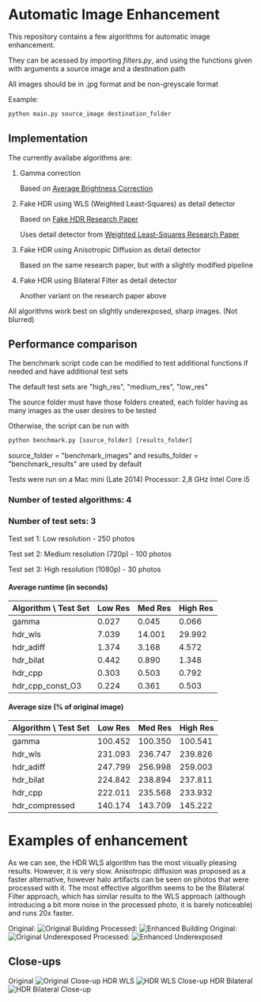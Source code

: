 # Automatic Image Enhancement
This repository contains a few algorithms for automatic image enhancement.

They can be acessed by importing *filters.py*, and using the functions given with arguments a source image and a destination path

All images should be in .jpg format and be non-greyscale format

Example:

```python
python main.py source_image destination_folder
```

## Implementation
The currently availabe algorithms are:
1. Gamma correction

   Based on [Average Brightness Correction](https://pdfs.semanticscholar.org/03c6/3c2234335b6abea7dc8b704bda90ca58e20b.pdf)

2. Fake HDR using WLS (Weighted Least-Squares) as detail detector

   Based on [Fake HDR Research Paper](https://arxiv.org/pdf/1708.00636.pdf)
   
   Uses detail detector from [Weighted Least-Squares Research Paper](http://evasion.imag.fr/Enseignement/cours/2009/ProjetImage/multiscale/multiscale.pdf)

3. Fake HDR using Anisotropic Diffusion as detail detector

   Based on the same research paper, but with a slightly modified pipeline

4. Fake HDR using Bilateral Filter as detail detector

   Another variant on the research paper above

All algorithms work best on slightly underexposed, sharp images. (Not blurred)

## Performance comparison

The benchmark script code can be modified to test additional functions if needed and have additional test sets

The default test sets are "high_res", "medium_res", "low_res"

The source folder must have those folders created, each folder having as many images as the user desires to be tested

Otherwise, the script can be run with
```python
python benchmark.py [source_folder] [results_folder]
```
source_folder = "benchmark_images" and results_folder = "benchmark_results" are used by default

Tests were run on a Mac mini (Late 2014)
Processor: 2,8 GHz Intel Core i5

### Number of tested algorithms: 4
### Number of test sets: 3

Test set 1: Low resolution - 250 photos

Test set 2: Medium resolution (720p) - 100 photos

Test set 3: High resolution (1080p) - 30 photos

#### Average runtime (in seconds)
Algorithm \ Test Set | Low Res | Med Res | High Res
---|---|---|---
gamma|  0.027|  0.045|  0.066
hdr_wls|  7.039| 14.001| 29.992
hdr_adiff|  1.374|  3.168|  4.572
hdr_bilat|  0.442|  0.890|  1.348
hdr_cpp|  0.303|  0.503|  0.792
hdr_cpp_const_O3|  0.224|  0.361|  0.503


#### Average size (% of original image)
Algorithm \ Test Set | Low Res | Med Res | High Res
---|---|---|---
gamma|100.452|100.350|100.541
hdr_wls|231.093|236.747|239.826
hdr_adiff|247.799|256.998|259.003
hdr_bilat|224.842|238.894|237.811
hdr_cpp|  222.011|  235.568|  233.932
hdr_compressed| 140.174| 143.709| 145.222

# Examples of enhancement

As we can see, the HDR WLS algorithm has the most visually pleasing results. However, it is very slow. Anisotropic diffusion was proposed as a faster alternative, however halo artifacts can be seen on photos that were processed with it. The most effective algorithm seems to be the Bilateral Filter approach, which has similar results to the WLS approach (although introducing a bit more noise in the processed photo, it is barely noticeable) and runs 20x faster.

Original:
![Original Building](https://github.com/SectorLabs/internship2019/blob/2/auto-enhance/docs/building_sky.jpg)
Processed:
![Enhanced Building](https://github.com/SectorLabs/internship2019/blob/2/auto-enhance/docs/building_sky_comp.jpg)
Original:
![Original Underexposed](https://github.com/SectorLabs/internship2019/blob/2/auto-enhance/docs/underexposed.jpg)
Processed:
![Enhanced Underexposed](https://github.com/SectorLabs/internship2019/blob/2/auto-enhance/docs/underexposed_comp.jpg)

## Close-ups
Original
![Original Close-up](https://github.com/SectorLabs/internship2019/blob/2/auto-enhance/docs/close-original.png)
HDR WLS
![HDR WLS Close-up](https://github.com/SectorLabs/internship2019/blob/2/auto-enhance/docs/close-wls.png)
HDR Bilateral
![HDR Bilateral Close-up](https://github.com/SectorLabs/internship2019/blob/2/auto-enhance/docs/close-bil.png)
